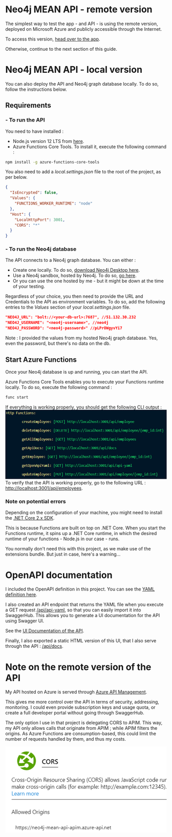# Neo4j MEAN API - remote version
The simplest way to test the app - and API - is using the remote version, deployed on Microsoft Azure and publicly accessible through the Internet.

To access this version, [head over to the app](https://neo4j-mean-front.azurewebsites.net).

Otherwise, continue to the next section of this guide.

# Neo4j MEAN API - local version
You can also deploy the API and Neo4j graph database locally. To do so, follow the instructions below.

## Requirements
### - To run the API
You need to have installed :
* Node.js version 12 LTS from [here](https://nodejs.org/en/download/).
* Azure Functions Core Tools. To install it, execute the following command :
```bash
npm install -g azure-functions-core-tools
```

You also need to add a *local.settings.json* file to the root of the project, as per below.

```json
{
  "IsEncrypted": false,
  "Values": {
    "FUNCTIONS_WORKER_RUNTIME": "node"
  },
  "Host": {
    "LocalHttpPort": 3001,
    "CORS": "*"
  }
}
```

### - To run the Neo4j database
The API connects to a Neo4j graph database. You can either :
* Create one locally. To do so, [download Neo4j Desktop here](https://neo4j.com/download/).
* Use a Neo4j sandbox, hosted by Neo4j. To do so, [go here](https://neo4j.com/sandbox-v2/).
* Or you can use the one hosted by me - but it might be down at the time of your testing.

Regardless of your choice, you then need to provide the URL and Credentials to the API as environment variables. To do so, add the following entries to the *Values* section of your *local.settings.json* file.

```json
"NEO4J_URL": "bolt://<your-db-url>:7687", //51.132.30.232
"NEO4J_USERNAME": "<neo4j-username>", //neo4j
"NEO4J_PASSWORD": "<neo4j-password>" //pLPrOWgyvYi7
```

Note : I provided the values from my hosted Neo4j graph database. Yes, even the password, but there's no data on the db.

## Start Azure Functions
Once your Neo4j database is up and running, you can start the API.

Azure Functions Core Tools enables you to execute your Functions runtime locally. To do so, execute the following command :
```bash
func start
```
If everything is working properly, you should get the following CLI output :
![CLI output](docs/func_start_output.png "Successful CLI Output")
To verify that the API is working properly, go to the following URL : <http://localhost:3001/api/employees>.

### Note on potential errors
Depending on the configuration of your machine, you might need to install the [.NET Core 2.x SDK](https://dotnet.microsoft.com/download).

This is because Functions are built on top on .NET Core. When you start the Functions runtime, it spins up a .NET Core runtime, in which the desired runtime of your functions - Node.js in our case - runs.

You normally don't need this with this project, as we make use of the extensions bundle. But just in case, here's a warning...

# OpenAPI documentation
I included the OpenAPI definition in this project. You can see the [YAML definition here](open-api-definition.yml).

I also created an API endpoint that returns the YAML file when you execute a GET request [/api/api-yaml](https://neo4j-mean-api-apim.azure-api.net/neo4j-mean-api/api-yaml), so that you can easily import it into SwaggerHub. This allows you to generate a UI documentation for the API using Swagger UI.

See the [UI Documentation of the API](https://app.swaggerhub.com/apis/mariusconjeaud/neo4j_mean_api/1.0-oas3).

Finally, I also exported a static HTML version of this UI, that I also serve through the API : [/api/docs](https://neo4j-mean-api-apim.azure-api.net/neo4j-mean-api/docs).

# Note on the remote version of the API
My API hosted on Azure is served through [Azure API Management](https://azure.microsoft.com/en-us/services/api-management/).

This gives me more control over the API in terms of security, addressing, monitoring. I could even provide subscription keys and usage quota, or create a full developer portal without going through SwaggerHub.

The only option I use in that project is delegating CORS to APIM. This way, my API only allows calls that originate from APIM ; while APIM filters the origins. As Azure Functions are consumption-based, this could limit the number of requests handled by them, and thus my costs.

![CORS](docs/cors.png)